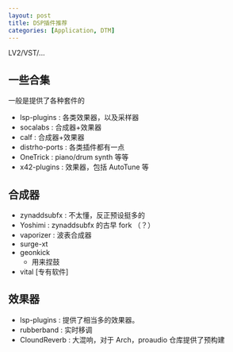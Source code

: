 ```yaml
---
layout: post
title: DSP插件推荐
categories: [Application, DTM]
---
```


LV2/VST/...

## 一些合集

一般是提供了各种套件的
- lsp-plugins : 各类效果器，以及采样器
- socalabs : 合成器+效果器
- calf : 合成器+效果器
- distrho-ports : 各类插件都有一点
- OneTrick : piano/drum synth 等等
- x42-plugins : 效果器，包括 AutoTune 等


## 合成器

- zynaddsubfx : 不太懂，反正预设挺多的
- Yoshimi : zynaddsubfx 的古早 fork （？）
- vaporizer : 波表合成器
- surge-xt
- geonkick
    - 用来捏鼓
- vital [专有软件]

## 效果器

- lsp-plugins : 提供了相当多的效果器。
- rubberband : 实时移调
- CloundReverb : 大混响，对于 Arch，proaudio 仓库提供了预构建

